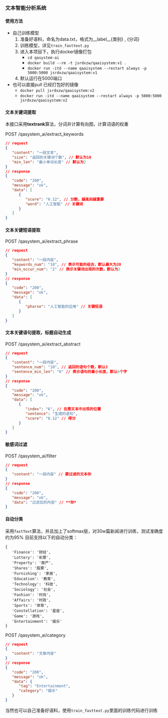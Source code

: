 ### 文本智能分析系统

#### 使用方法
+ 自己训练模型
  1. 准备好语料，命名为data.txt，格式为__label__{类别} , {分词}
  2. 训练模型，详见`train_fasttext.py`
  3. 进入本项目下，执行docker镜像打包
     - `cd qasystem-ai`
     - `docker build --rm -t jsrdxzw/qaaisystem:v1 .`
     - `docker run -itd --name qaaisystem --restart always -p 5000:5000 jsrdxzw/qaaisystem:v1`
  4. 默认运行在5000端口
+ 也可以直接pull 已经打包好的镜像
  + `docker pull jsrdxzw/qaaisystem:v2`
  + `docker run -itd --name qaaisystem --restart always -p 5000:5000 jsrdxzw/qaaisystem:v2`

#### 文本关键词提取
本接口采用**textrank**算法，分词并计算有向图，计算词语的权重

POST /qasystem_ai/extract_keywords
```json
// request
{
   "content": "一段文本",
   "size": "返回的关键词个数", // 默认为10
   "min_len": "最小单词长度" // 默认为2
}
// response
{
   "code": "200", 
   "message": "ok", 
   "data": [
      {
         "score": "0.12", // 分数，越高则越重要
         "word": "人工智能" // 关键词
      }
   ]
}
```

#### 文本关键短语提取
POST /qasystem_ai/extract_phrase
```json
// request
{
   "content": "一段内容",
   "keywords_num": "10", // 表示可能的组合，默认最大为20
   "min_occur_num": "2" // 表示关键词出现的次数，默认为2
}
// response
{
   "code": "200", 
   "message": "ok", 
   "data": [
      {
         "pharse": "人工智能的应用" // 关键短语
      }
   ]
}
```

#### 文本关键语句提取，标题自动生成
POST /qasystem_ai/extract_abstract
```json
// request
{
   "content": "一段内容",
   "sentence_num": "10", // 返回的语句个数，默认3
   "sentence_min_len": "6" // 表示语句的最小长度，默认6个字
}
// response
{
   "code": "200", 
   "message": "ok", 
   "data": [
      {
         "index": "6", // 在愿文本中出现的位置
         "sentence": "生成的语句",
         "score": "0.12" // 得分
      }
   ]
}
``` 

#### 敏感词过滤
POST /qasystem_ai/filter
```json
// request
{
   "content": "一段内容" // 要过滤的文本你
}
// response
{
   "code": "200", 
   "message": "ok", 
   "data": "过滤后的内容" // **你*
}
``` 

#### 自动分类
采用`fastText`算法，并且加上了softmax层，对30w篇新闻进行训练，测试准确度约为95%
目前支持以下的自动分类：
```text
{
   'Finance': '财经',
   'Lottery': '彩票',
   'Property': '房产',
   'Shares': '股票',
   'Furnishing': '家居',
   'Education': '教育',
   'Technology': '科技',
   'Sociology': '社会',
   'Fashion': '时尚',
   'Affairs': '时政',
   'Sports': '体育',
   'Constellation': '星座',
   'Game': '游戏',
   'Entertainment': '娱乐'
}
```
POST /qasystem_ai/category
```json
// request
{
   "content": "文章内容"
}
// response
{
   "code": "200", 
   "message": "ok", 
   "data": {
      "tag": "Entertainment",
      "category": "娱乐"
   }
}
``` 
当然也可以自己准备好语料，使用`train_fasttext.py`里面的训练代码进行训练